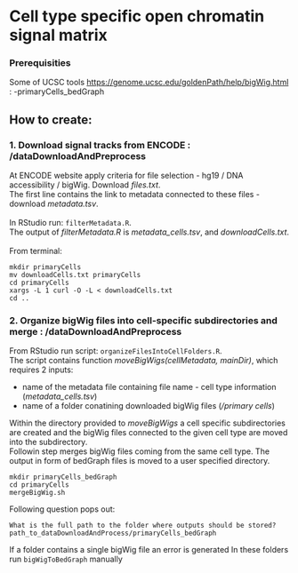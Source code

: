 # Cell type specific open chromatin signal matrix

### Prerequisities
Some of UCSC tools https://genome.ucsc.edu/goldenPath/help/bigWig.html :
    -primaryCells_bedGraph

## How to create:
### 1. Download signal tracks from ENCODE : /dataDownloadAndPreprocess
At ENCODE website apply criteria for file selection - hg19 / DNA accessibility / bigWig. Download *files.txt*. \
The first line contains the link to metadata connected to these files - download *metadata.tsv*.\
\
In RStudio run:
```filterMetadata.R```.
\
The output of *filterMetadata.R* is *metadata_cells.tsv*, and *downloadCells.txt*. \
\
From terminal: 
```
mkdir primaryCells
mv downloadCells.txt primaryCells
cd primaryCells
xargs -L 1 curl -O -L < downloadCells.txt
cd ..
```

### 2. Organize bigWig files into cell-specific subdirectories and merge  : /dataDownloadAndPreprocess

From RStudio run script: 
```organizeFilesIntoCellFolders.R```.
\
The script contains function *moveBigWigs(cellMetadata, mainDir)*, which requires 2 inputs: 
- name of the metadata file containing file name - cell type information (*metadata_cells.tsv*) 
- name of a folder conatining downloaded bigWig files (*/primary cells*)

Within the directory provided to *moveBigWigs* a cell specific subdirectories are created and the bigWig files connected to the given cell type are moved into the subdirectory. 
\
Followin step merges bigWig files coming from the same cell type. The output in form of bedGraph files is moved to a user specified directory.

``` 
mkdir primaryCells_bedGraph
cd primaryCells
mergeBigWig.sh
```
Following question pops out:
```
What is the full path to the folder where outputs should be stored?
path_to_dataDownloadAndProcess/primaryCells_bedGraph
```
If a folder contains a single bigWig file an error is generated In these folders run ```bigWigToBedGraph``` manually
